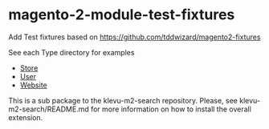 # magento-2-module-test-fixtures

Add Test fixtures based on https://github.com/tddwizard/magento2-fixtures

See each Type directory for examples
* [Store](Store/README.md)
* [User](User/README.md)
* [Website](Website/README.md)

This is a sub package to the klevu-m2-search repository.
Please, see klevu-m2-search/README.md for more information on how to install the overall extension.
